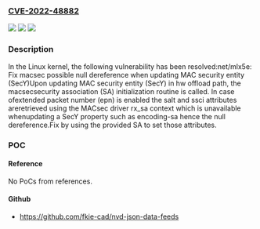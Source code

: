 ### [CVE-2022-48882](https://cve.mitre.org/cgi-bin/cvename.cgi?name=CVE-2022-48882)
![](https://img.shields.io/static/v1?label=Product&message=Linux&color=blue)
![](https://img.shields.io/static/v1?label=Version&message=4411a6c0abd3%3C%20514d9c6a3921%20&color=brighgreen)
![](https://img.shields.io/static/v1?label=Vulnerability&message=n%2Fa&color=brighgreen)

### Description

In the Linux kernel, the following vulnerability has been resolved:net/mlx5e: Fix macsec possible null dereference when updating MAC security entity (SecY)Upon updating MAC security entity (SecY) in hw offload path, the macsecsecurity association (SA) initialization routine is called. In case ofextended packet number (epn) is enabled the salt and ssci attributes areretrieved using the MACsec driver rx_sa context which is unavailable whenupdating a SecY property such as encoding-sa hence the null dereference.Fix by using the provided SA to set those attributes.

### POC

#### Reference
No PoCs from references.

#### Github
- https://github.com/fkie-cad/nvd-json-data-feeds

